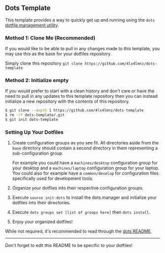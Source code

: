 ## Dots Template

This template provides a way to quickly get up and running using the `dots`
[dotfile management utility](https://github.com/4lx4lmnz/dots/tree/releases/1.x).

### Method 1: Clone Me (Recommended)

If you would like to be able to pull in any changes made to this template, you
may use this as the base for your dotfiles repository.

Simply clone this repository `git clone https://github.com/4lx4lmnz/dots-template`

### Method 2: Initialize empty

If you would prefer to start with a clean history and don't care or have the
need to pull in any updates to this template repository then you can instead
initialize a new repository with the contents of this repository.

```sh
$ git clone --depth 1 https://github.com/4lx4lmnz/dots-template
$ rm -rf dots-template/.git
$ git init dots-template
```

### Setting Up Your Dotfiles

1. Create configuration groups as you see fit. All directories aside from the
   `base` directory should contain a second directory in them representing a
   sub-configuration group.

   For example you could have a `machines/desktop` configuration group for
   your desktop and a `machines/laptop` configuration group for your laptop.
   You could also for example have a `common/develop` for configuration files
   specifically used for development tools.

2. Organize your dotfiles into their respective configuration groups.

3. Execute `source init-dots` to install the dots manager and initialize your
   dotfiles into their directories.

4. Execute `dots groups set [list of groups here]` then `dots install`.

5. Enjoy your organized dotfiles!

While not required, it's recommended to read through the [dots
README](https://github.com/4lx4lmnz/dots/blob/releases/1.x/README.md).

---

Don't forget to edit this README to be specific to your dotfiles!
